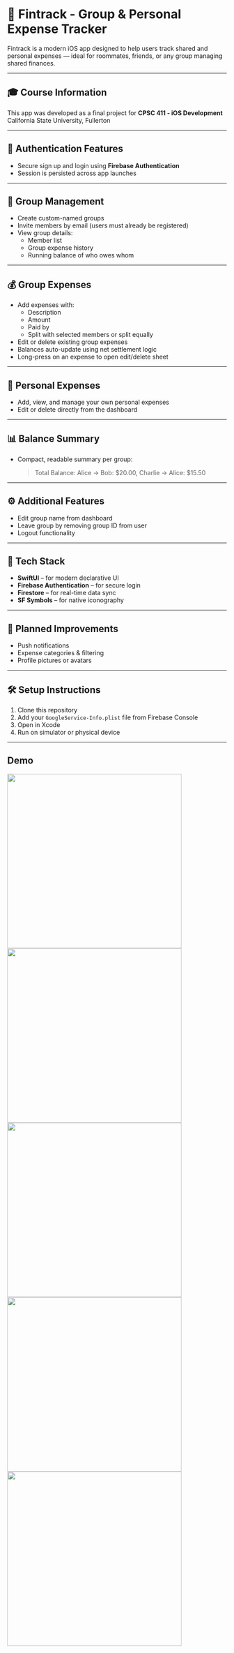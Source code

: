 
# 📱 Fintrack - Group & Personal Expense Tracker

Fintrack is a modern iOS app designed to help users track shared and personal expenses — ideal for roommates, friends, or any group managing shared finances.

---

## 🎓 Course Information

This app was developed as a final project for **CPSC 411 - iOS Development**  
California State University, Fullerton

---

## 🔐 Authentication Features

- Secure sign up and login using **Firebase Authentication**
- Session is persisted across app launches

---

## 👥 Group Management

- Create custom-named groups
- Invite members by email (users must already be registered)
- View group details:
  - Member list
  - Group expense history
  - Running balance of who owes whom

---

## 💰 Group Expenses

- Add expenses with:
  - Description
  - Amount
  - Paid by
  - Split with selected members or split equally
- Edit or delete existing group expenses
- Balances auto-update using net settlement logic
- Long-press on an expense to open edit/delete sheet

---

## 🧍 Personal Expenses

- Add, view, and manage your own personal expenses
- Edit or delete directly from the dashboard

---

## 📊 Balance Summary

- Compact, readable summary per group:
  > Total Balance: Alice → Bob: $20.00, Charlie → Alice: $15.50

---

## ⚙️ Additional Features

- Edit group name from dashboard
- Leave group by removing group ID from user
- Logout functionality

---

## 🧰 Tech Stack

- **SwiftUI** – for modern declarative UI
- **Firebase Authentication** – for secure login
- **Firestore** – for real-time data sync
- **SF Symbols** – for native iconography

---

## 🚧 Planned Improvements

- Push notifications
- Expense categories & filtering
- Profile pictures or avatars

---

## 🛠 Setup Instructions

1. Clone this repository
2. Add your `GoogleService-Info.plist` file from Firebase Console
3. Open in Xcode
4. Run on simulator or physical device

---

## Demo
<img src="screenshots/auth.png" width="400" />
<img src="screenshots/dashboard.png" width="400" />
<img src="screenshots/group_detail_page.png" width="400" />
<img src="screenshots/add_expense.png" width="400" />
<img src="screenshots/edit_expense.png" width="400" />

